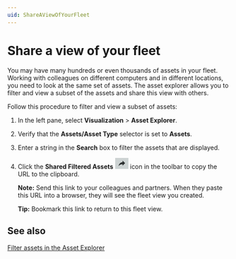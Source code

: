 ```yaml
---
uid: ShareAViewOfYourFleet 
---
```


# Share a view of your fleet

You may have many hundreds or even thousands of assets in your fleet. Working with colleagues on different computers and in different locations, you need to look at the same set of assets. The asset explorer allows you to filter and view a subset of the assets and share this view with others. 

Follow this procedure to filter and view a subset of assets:

1. In the left pane, select **Visualization** > **Asset Explorer**.

1. Verify that the **Assets/Asset Type** selector is set to **Assets**.

1. Enter a string in the **Search** box to filter the assets that are displayed.

1. Click the **Shared Filtered Assets** ![link](images/share-icon.png) icon in the toolbar to copy the URL to the clipboard. 

   **Note:** Send this link to your colleagues and partners. When they paste this URL into a browser, they will see the fleet view you created.

   **Tip:** Bookmark this link to return to this fleet view.

## See also

[Filter assets in the Asset Explorer](xref:FilterAssets)
